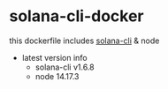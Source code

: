 # solana-cli-docker

this dockerfile includes [solana-cli](https://docs.solana.com/cli/install-solana-cli-tools#use-solanas-install-tool) & node

* latest version info
    * solana-cli v1.6.8
    * node 14.17.3
